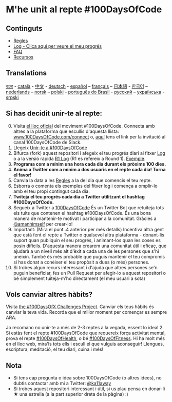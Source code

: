 # M'he unit al repte #100DaysOfCode

## Continguts

* [Regles](rules.md)
* [Log - Clica aquí per veure el meu progrés](log.md)
* [FAQ](FAQ.md)
* [Recursos](resources.md)

## Translations
[বাংলা](intl/bn/README.md) - [català](intl/ca/README.md) - [中文](intl/ch/README.md) - [deutsch](intl/de/README.md) - [español](intl/es/README.md) – [français](intl/fr/FAQ-fr.md) – [日本語](intl/ja/README.md) - [한국어](intl/ko/README-ko.md) – [nederlands](intl/nl/README.md) – [norsk](intl/no/README.md) –  [polski](intl/pl/README.md) - [português do Brasil](intl/pt-br/LEIAME.md) - [русский](intl/ru/README-ru.md) – [українська](intl/ua/README-ua.md) - [srpski](intl/sr/README-sr.md)

## Si has decidit unir-te al repte:

0.  Visita [el lloc oficial](http://100daysofcode.com/) del moviment #100DaysOfCode. Connecta amb altres a la plataforma que escullis d'aquesta llista: www.100DaysOfCode.com/connect
    o, [aquí](https://www.100daysofcode.com/slack) tens el link per la invitació al canal 100DaysOfCode de Slack.
1.  Llegeix [Unir-te a #100DaysOfCode](https://medium.freecodecamp.com/join-the-100daysofcode-556ddb4579e4)
1.  Bifurca (fork) aquest repositori i afegeix el teu progrés diari al fitxer [Log](log.md) o a la versió ràpida [R1 Log](r1-log.md) (R1 es refereix a Round 1). [Exemple](https://github.com/Kallaway/100-days-kallaway-log).
1.  **Programa com a mínim una hora cada dia durant els pròxims 100 dies.**
1.  **Anima a Twitter com a mínim a dos usuaris en el repte cada dia! Torna el favor!**
1.  Canvia la data a les [Regles](rules.md) a la del dia que comencis el teu repte.
1.  Esborra o comenta els exemples del fitxer log i comença a omplir-lo amb el teu propi contingut cada dia.
1.  **Twiteja el teu progrés cada dia a Twitter utilitzant el hashtag #100DaysOfCode.**
1.  Segueix a Twitter a [100DaysOfCode](https://twitter.com/_100DaysOfCode) És un Twitter Bot que retuiteja tots els tuits que contenen el hashtag #100DaysOfCode. És una bona manera de mantenir-te motivat i participar a la comunitat. Gràcies a [@amanhimself](https://twitter.com/amanhimself) per crear-lo!
1.  Important: (Mira el punt .4 anterior per més detalls) Incentiva altra gent que està fent el repte a Twitter o qualsevol altra plataforma - donant-lis suport quan publiquin el seu progrés, i animant-los quan les coses es posin difícils. D'aquesta manera crearem una comunitat útil i eficaç, que ajudarà a un nivell més alt d'èxit a cada una de les persones que s'hi uneixin. També és més probable que puguis mantenir el teu compromís si has donat a conèixer el teu propòsit a dues (o més) persones.
1.  Si trobes algun recurs interessant i d'ajuda que altres persones se'n puguin beneficiar, fes un Pull Request per afegir-lo a aquest repositori o bé simplement tuiteja-m'ho directament (el meu usuari a sota)

## Vols canviar altres hàbits?

Visita [the #100DaysOfX Challenges Project](http://100daysofx.com/). Canviar els teus hàbits és canviar la teva vida. Recorda que el millor moment per començar es sempre ARA.

Jo recomano no unir-te a més de 2-3 reptes a la vegada, essent lo ideal 2. Si estàs fent el repte #100DaysOfCode que requereix força activitat mental, prova el repte [#100DaysOfHealth](http://100daysofx.com/where-x-is/health/), o bé [#100DaysOfFitness](http://100daysofx.com/challenges/). Hi ha molt més en el lloc web, mira'ls tots ells i escull el que vulguis aconseguir! Llengues, escriptura, meditació, el teu diari, cuina i més!

## Nota

* Si tens cap pregunta o idea sobre 100DaysOfCode (o altres idees), no dubtis contactar amb mi a Twitter: [@ka11away](https://twitter.com/ka11away)
* Si trobes aquest repositori interessant i útil, si us plau pensa en donar-li &#9733; una estrella (a la part superior dreta de la pàgina) :)
